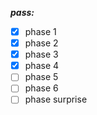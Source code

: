 ***pass:***
- [x] phase 1
- [x] phase 2
- [x] phase 3
- [x] phase 4
- [ ] phase 5
- [ ] phase 6
- [ ] phase surprise